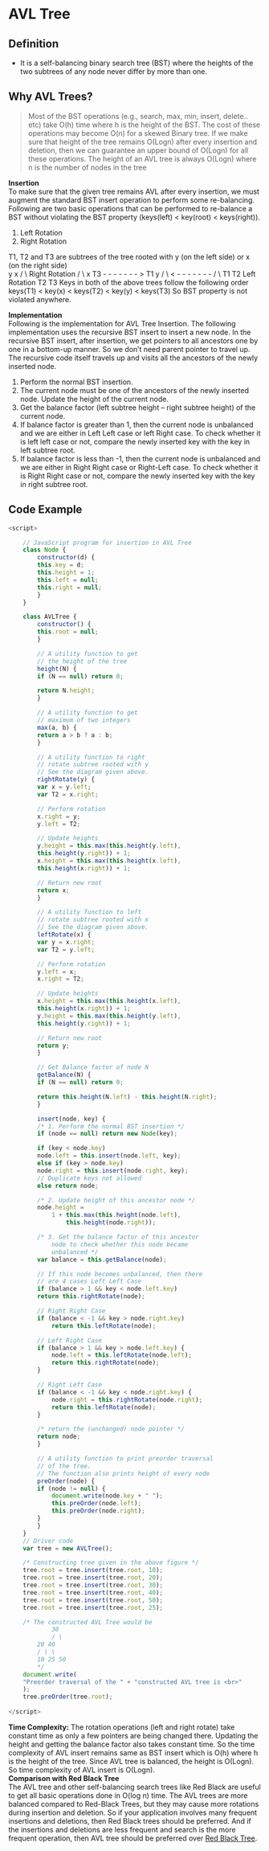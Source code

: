 # AVL Tree

## Definition
- It is a self-balancing binary search tree (BST) where the heights of the two subtrees of any node never differ by more than one.

## Why AVL Trees?

> Most of the BST operations (e.g., search, max, min, insert, delete.. etc) take O(h) time where h is the height of the BST. The cost of these operations may become O(n) for a skewed Binary tree. If we make sure that height of the tree remains O(Logn) after every insertion and deletion, then we can guarantee an upper bound of O(Logn) for all these operations. The height of an AVL tree is always O(Logn) where n is the number of nodes in the tree

**Insertion**  
To make sure that the given tree remains AVL after every insertion, we must augment the standard BST insert operation to perform some re-balancing. Following are two basic operations that can be performed to re-balance a BST without violating the BST property (keys(left) < key(root) < keys(right)).  
1) Left Rotation  
2) Right Rotation

T1, T2 and T3 are subtrees of the tree 
rooted with y (on the left side) or x (on 
the right side)           
     y                               x
    / \\     Right Rotation          /  \\
   x   T3   - - - - - - - >        T1   y 
  / \\       < - - - - - - -            / \\
 T1  T2     Left Rotation            T2  T3
Keys in both of the above trees follow the 
following order 
 keys(T1) < key(x) < keys(T2) < key(y) < keys(T3)
So BST property is not violated anywhere.

**Implementation**  
Following is the implementation for AVL Tree Insertion. The following implementation uses the recursive BST insert to insert a new node. In the recursive BST insert, after insertion, we get pointers to all ancestors one by one in a bottom-up manner. So we don’t need parent pointer to travel up. The recursive code itself travels up and visits all the ancestors of the newly inserted node.  
1) Perform the normal BST insertion.  
2) The current node must be one of the ancestors of the newly inserted node. Update the height of the current node.  
3) Get the balance factor (left subtree height – right subtree height) of the current node.  
4) If balance factor is greater than 1, then the current node is unbalanced and we are either in Left Left case or left Right case. To check whether it is left left case or not, compare the newly inserted key with the key in left subtree root.  
5) If balance factor is less than -1, then the current node is unbalanced and we are either in Right Right case or Right-Left case. To check whether it is Right Right case or not, compare the newly inserted key with the key in right subtree root.


## Code Example

```js
<script>

	// JavaScript program for insertion in AVL Tree
	class Node {
		constructor(d) {
		this.key = d;
		this.height = 1;
		this.left = null;
		this.right = null;
		}
	}

	class AVLTree {
		constructor() {
		this.root = null;
		}

		// A utility function to get
		// the height of the tree
		height(N) {
		if (N == null) return 0;

		return N.height;
		}

		// A utility function to get
		// maximum of two integers
		max(a, b) {
		return a > b ? a : b;
		}

		// A utility function to right
		// rotate subtree rooted with y
		// See the diagram given above.
		rightRotate(y) {
		var x = y.left;
		var T2 = x.right;

		// Perform rotation
		x.right = y;
		y.left = T2;

		// Update heights
		y.height = this.max(this.height(y.left),
		this.height(y.right)) + 1;
		x.height = this.max(this.height(x.left),
		this.height(x.right)) + 1;

		// Return new root
		return x;
		}

		// A utility function to left
		// rotate subtree rooted with x
		// See the diagram given above.
		leftRotate(x) {
		var y = x.right;
		var T2 = y.left;

		// Perform rotation
		y.left = x;
		x.right = T2;

		// Update heights
		x.height = this.max(this.height(x.left),
		this.height(x.right)) + 1;
		y.height = this.max(this.height(y.left),
		this.height(y.right)) + 1;

		// Return new root
		return y;
		}

		// Get Balance factor of node N
		getBalance(N) {
		if (N == null) return 0;

		return this.height(N.left) - this.height(N.right);
		}

		insert(node, key) {
		/* 1. Perform the normal BST insertion */
		if (node == null) return new Node(key);

		if (key < node.key)
		node.left = this.insert(node.left, key);
		else if (key > node.key)
		node.right = this.insert(node.right, key);
		// Duplicate keys not allowed
		else return node;

		/* 2. Update height of this ancestor node */
		node.height =
			1 + this.max(this.height(node.left),
				this.height(node.right));

		/* 3. Get the balance factor of this ancestor
			node to check whether this node became
			unbalanced */
		var balance = this.getBalance(node);

		// If this node becomes unbalanced, then there
		// are 4 cases Left Left Case
		if (balance > 1 && key < node.left.key)
		return this.rightRotate(node);

		// Right Right Case
		if (balance < -1 && key > node.right.key)
			return this.leftRotate(node);

		// Left Right Case
		if (balance > 1 && key > node.left.key) {
			node.left = this.leftRotate(node.left);
			return this.rightRotate(node);
		}

		// Right Left Case
		if (balance < -1 && key < node.right.key) {
			node.right = this.rightRotate(node.right);
			return this.leftRotate(node);
		}

		/* return the (unchanged) node pointer */
		return node;
		}

		// A utility function to print preorder traversal
		// of the tree.
		// The function also prints height of every node
		preOrder(node) {
		if (node != null) {
			document.write(node.key + " ");
			this.preOrder(node.left);
			this.preOrder(node.right);
		}
		}
	}
	// Driver code
	var tree = new AVLTree();

	/* Constructing tree given in the above figure */
	tree.root = tree.insert(tree.root, 10);
	tree.root = tree.insert(tree.root, 20);
	tree.root = tree.insert(tree.root, 30);
	tree.root = tree.insert(tree.root, 40);
	tree.root = tree.insert(tree.root, 50);
	tree.root = tree.insert(tree.root, 25);

	/* The constructed AVL Tree would be
			30
			/ \
		20 40
		/ \ \
		10 25 50
		*/
	document.write(
	"Preorder traversal of the " + "constructed AVL tree is <br>"
	);
	tree.preOrder(tree.root);
	
</script>
```

**Time Complexity:** The rotation operations (left and right rotate) take constant time as only a few pointers are being changed there. Updating the height and getting the balance factor also takes constant time. So the time complexity of AVL insert remains same as BST insert which is O(h) where h is the height of the tree. Since AVL tree is balanced, the height is O(Logn). So time complexity of AVL insert is O(Logn).  
**Comparison with Red Black Tree**  
The AVL tree and other self-balancing search trees like Red Black are useful to get all basic operations done in O(log n) time. The AVL trees are more balanced compared to Red-Black Trees, but they may cause more rotations during insertion and deletion. So if your application involves many frequent insertions and deletions, then Red Black trees should be preferred. And if the insertions and deletions are less frequent and search is the more frequent operation, then AVL tree should be preferred over [Red Black Tree](https://www.geeksforgeeks.org/red-black-tree-set-1-introduction-2/).